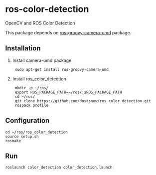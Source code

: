 ros-color-detection
===============

OpenCV and ROS Color Detection

This package depends on [ros-groovy-camera-umd](http://wiki.ros.org/camera_umd) package.

## Installation

1. Install camera-umd package

		sudo apt-get install ros-groovy-camera-umd
	
2. Install ros_color_detection

		mkdir -p ~/ros/
		export ROS_PACKAGE_PATH=~/ros/:$ROS_PACKAGE_PATH
		cd ~/ros/
		git clone https://github.com/dustsnow/ros_color_detection.git
		rospack profile

## Configuration

	cd ~/ros/ros_color_detection
	source setup.sh
	rosmake
	
## Run

	roslaunch color_detection color_detection.launch
